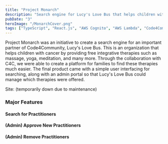```yaml
---
title: "Project Monarch"
description: "Search engine for Lucy's Love Bus that helps children with life-threatening illnesses find practitioners in their area"
pubDate: "3"
heroImage: "/MonarchCover.png"
tags: ["TypeScript", "React.js", "AWS Cognito", "AWS Lambda", "Code4Community"]
---
```


Project Monarch was an initiative to create a search engine for an important partner of Code4Community, Lucy's Love Bus. This is an organization that helps children with cancer by providing free integrative therapies such as massage, yoga, meditation, and many more. Through the collaboration with C4C, we were able to create a platform for families to find these therapies much easier. The final product came with a simple user interfacing for searching, along with an admin portal so that Lucy's Love Bus could manage which therapies were offered.

Site: (temporarily down due to maintenance)

### Major Features

#### Search for Practitioners

#### (Admin) Approve New Practitioners

#### (Admin) Remove Practitioners